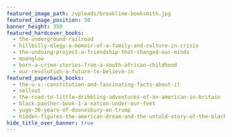 ```yaml
---
featured_image_path: /uploads/brookline-booksmith.jpg
featured_image_position: 50
banner_height: 350
featured_hardcover_books:
  - the-underground-railroad
  - hillbilly-elegy-a-memoir-of-a-family-and-culture-in-crisis
  - the-undoing-project-a-friendship-that-changed-our-minds
  - moonglow
  - born-a-crime-stories-from-a-south-african-childhood
  - our-revolution-a-future-to-believe-in
featured_paperback_books:
  - the-u-s--constitution-and-fascinating-facts-about-it
  - sellout
  - the-road-to-little-dribbling-adventures-of-an-american-in-britain
  - black-panther-book-1-a-nation-under-our-feet
  - yuge-30-years-of-doonesbury-on-trump
  - hidden-figures-the-american-dream-and-the-untold-story-of-the-black-women-mathematicians-who-helped-win-the-space-race
hide_title_over_banner: true
---
```



